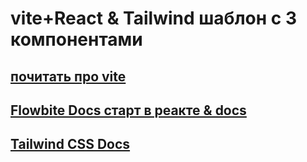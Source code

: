 # vite+React & Tailwind шаблон с 3 компонентами
<h2>
<a href='https://vite-docs-ru.vercel.app/guide/why.html'>почитать про vite</a>
</h2>

<h2>
<a href='https://flowbite.com/docs/getting-started/react/'>Flowbite Docs старт в реакте & docs</a>
</h2>

<h2>
<a href='https://tailwindcss.com/docs/installation'>Tailwind CSS Docs</a>
</h2>

